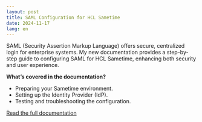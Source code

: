 ```yaml
---
layout: post
title: SAML Configuration for HCL Sametime
date: 2024-11-17
lang: en
---
```


SAML (Security Assertion Markup Language) offers secure, centralized login for enterprise systems. My new documentation provides a step-by-step guide to configuring SAML for HCL Sametime, enhancing both security and user experience.

**What’s covered in the documentation?**
- Preparing your Sametime environment.
- Setting up the Identity Provider (IdP).
- Testing and troubleshooting the configuration.

[Read the full documentation](./documentations)
